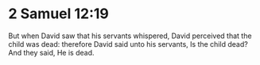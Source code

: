 # 2 Samuel 12:19

But when David saw that his servants whispered, David perceived that the child was dead: therefore David said unto his servants, Is the child dead? And they said, He is dead.